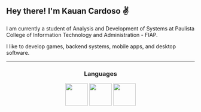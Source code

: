 ## Hey there! I'm Kauan Cardoso :v:

I am currently a student of Analysis and Development of Systems at Paulista College of Information Technology and Administration - FIAP.

I like to develop games, backend systems, mobile apps, and desktop software.

<hr/>

<div align = center>
<h3>Languages</h3>
  <img height="60px" src="https://cdn.jsdelivr.net/gh/devicons/devicon@latest/icons/csharp/csharp-original.svg" />
<!--   <img height="60px" src="https://cdn.jsdelivr.net/gh/devicons/devicon@latest/icons/rust/rust-original.svg" /> -->
  <img height="60px" src="https://cdn.jsdelivr.net/gh/devicons/devicon@latest/icons/kotlin/kotlin-original.svg" />
  <img  height="60px" src="https://cdn.jsdelivr.net/gh/devicons/devicon@latest/icons/javascript/javascript-original.svg" />

</div>
